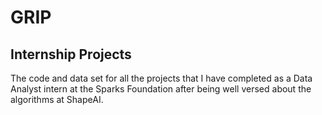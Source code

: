 # GRIP
## Internship Projects
The code and data set for all the projects that I have completed as a Data Analyst intern at the Sparks Foundation after being well versed about the algorithms at ShapeAI.

